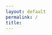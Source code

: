 ```yaml
---
layout: default
permalink: /
title: 
---
```


<!-- /.tiles -->
<!--
<div class="tiles">
{% for post in site.posts %}
	{% include post-grid.html %}
{% endfor %}
</div>
-->